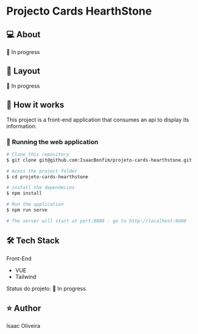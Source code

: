 # Projecto Cards HearthStone

## :computer: About
  :construction: In progress

## :art: Layout
  :construction: In progress

## :rocket: How it works
This project is a front-end application that consumes an api to display its information:

  ### :game_die: Running the web application
  ```bash
  # Clone this repository
  $ git clone git@github.com:IsaacBonfim/projeto-cards-hearthstone.git

  # Acess the project folder
  $ cd projeto-cards-hearthstone

  # install the dependecies
  $ npm install

  # Run the application
  $ npm run serve

  # The server will start at port:8080 - go to http://localhost:8080
  ```
## :hammer_and_wrench: Tech Stack
Front-End
- VUE
- Tailwind

Status do projeto: :construction: In progress

## :star: Author
  Isaac Oliveira